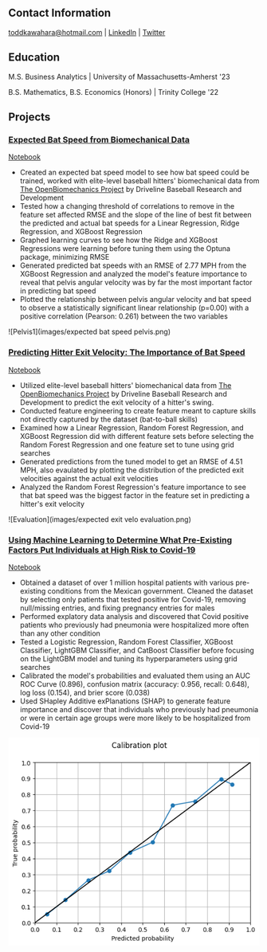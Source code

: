 ## Contact Information
toddkawahara@hotmail.com | [LinkedIn](https://www.linkedin.com/in/todd-kawahara/) | [Twitter](https://twitter.com/toddkawahara)

## Education
M.S. Business Analytics | University of Massachusetts-Amherst '23



B.S. Mathematics, B.S. Economics (Honors) | Trinity College '22
## Projects
### <ins>[Expected Bat Speed from Biomechanical Data](https://toddkawahara.wordpress.com/2023/09/10/expected-bat-speed-from-biomechanical-data/)<ins>
[Notebook](https://github.com/toddkawahara/expected-bat-speed/blob/main/Predicting_Bat_Speed.ipynb)
- Created an expected bat speed model to see how bat speed could be trained, worked with elite-level baseball hitters' biomechanical data from [The OpenBiomechanics Project](https://www.openbiomechanics.org/) by Driveline Baseball Research and Development
- Tested how a changing threshold of correlations to remove in the feature set affected RMSE and the slope of the line of best fit between the predicted and actual bat speeds for a Linear Regression, Ridge Regression, and XGBoost Regression
- Graphed learning curves to see how the Ridge and XGBoost Regressions were learning before tuning them using the Optuna package, minimizing RMSE
- Generated predicted bat speeds with an RMSE of 2.77 MPH from the XGBoost Regression and analyzed the model's feature importance to reveal that pelvis angular velocity was by far the most important factor in predicting bat speed
- Plotted the relationship between pelvis angular velocity and bat speed to observe a statistically significant linear relationship (p=0.00) with a positive correlation (Pearson: 0.261) between the two variables

![Pelvis1](images/expected bat speed pelvis.png)


### <ins>[Predicting Hitter Exit Velocity: The Importance of Bat Speed](https://toddkawahara.wordpress.com/2023/01/10/predicting-hitter-exit-velocity-the-importance-of-bat-speed/)<ins>
[Notebook](https://github.com/toddkawahara/predicted-exit-velocity/blob/main/Driveline_Hitting.ipynb)
- Utilized elite-level baseball hitters' biomechanical data from [The OpenBiomechanics Project](https://www.openbiomechanics.org/) by Driveline Baseball Research and Development to predict the exit velocity of a hitter's swing.
- Conducted feature engineering to create feature meant to capture skills not directly captured by the dataset (bat-to-ball skills)
- Examined how a Linear Regression, Random Forest Regression, and XGBoost Regression did with different feature sets before selecting the Random Forest Regression and one feature set to tune using grid searches
- Generated predictions from the tuned model to get an RMSE of 4.51 MPH, also evaulated by plotting the distribution of the predicted exit velocities against the actual exit velocities
- Analyzed the Random Forest Regression's feature importance to see that bat speed was the biggest factor in the feature set in predicting a hitter's exit velocity


![Evaluation](images/expected exit velo evaluation.png)


### <ins>[Using Machine Learning to Determine What Pre-Existing Factors Put Individuals at High Risk to Covid-19](https://toddkawahara.wordpress.com/2023/01/26/using-machine-learning-to-see-what-pre-existing-factors-put-individuals-at-high-risk-to-covid-19/)<ins>
[Notebook](https://github.com/toddkawahara/covid-hospitalizations/blob/main/Covid.ipynb)
- Obtained a dataset of over 1 million hospital patients with various pre-existing conditions from the Mexican government. Cleaned the dataset by selecting only patients that tested positive for Covid-19, removing null/missing entries, and fixing pregnancy entries for males
- Performed explatory data analysis and discovered that Covid positive patients who previously had pneumonia were hospitalized more often than any other condition
- Tested a Logistic Regression, Random Forest Classifier, XGBoost Classifier, LightGBM Classifier, and CatBoost Classifier before focusing on the LightGBM model and tuning its hyperparameters using grid searches
- Calibrated the model's probabilities and evaluated them using an AUC ROC Curve (0.896), confusion matrix (accuracy: 0.956, recall: 0.648), log loss (0.154), and brier score (0.038)
- Used SHapley Additive exPlanations (SHAP) to generate feature importance and discover that individuals who previously had pneumonia or were in certain age groups were more likely to be hospitalized from Covid-19


![Calibration](images/covid_calibration_1.png)
